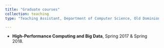 ```yaml
---
title: "Graduate courses"
collection: teaching
type: "Teaching Assistant, Department of Computer Science, Old Dominion University"

---
```

* **High-Performance Computing and Big Data**, Spring 2017 & Spring 2018.
